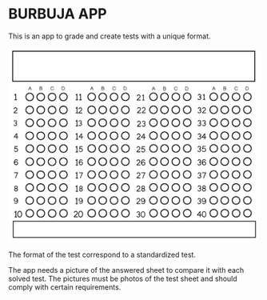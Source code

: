 # BURBUJA APP

This is an app to grade and create tests with a unique format.

![GitHub Logo](/recursos/imagenes/formato.png)

The format of the test correspond to a standardized test. 

The app needs a picture of the answered sheet to compare it with each solved test. The pictures must be photos of the test sheet and should comply with certain requirements.  
